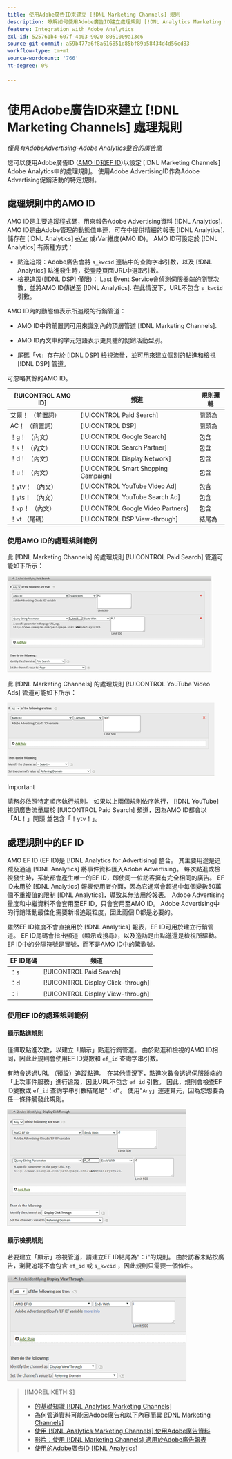 ```yaml
---
title: 使用Adobe廣告ID來建立 [!DNL Marketing Channels] 規則
description: 瞭解如何使用Adobe廣告ID建立處理規則 [!DNL Analytics Marketing Channels].
feature: Integration with Adobe Analytics
exl-id: 525761b4-607f-4b03-9020-8051009a13c6
source-git-commit: a59b477a6f8a616851d85bf89b58434d4d56cd83
workflow-type: tm+mt
source-wordcount: '766'
ht-degree: 0%

---
```


# 使用Adobe廣告ID來建立 [!DNL Marketing Channels] 處理規則

*僅具有AdobeAdvertising-Adobe Analytics整合的廣告商*

您可以使用Adobe廣告ID ([AMO ID和EF ID](../ids.md))以設定 [!DNL Marketing Channels] Adobe Analytics中的處理規則。 使用Adobe AdvertisingID作為Adobe Advertising促銷活動的特定規則。

## 處理規則中的AMO ID

AMO ID是主要追蹤程式碼，用來報告Adobe Advertising資料 [!DNL Analytics]. AMO ID是由Adobe管理的動態值串連，可在中提供精細的報表 [!DNL Analytics]. 儲存在 [!DNL Analytics] [eVar](https://experienceleague.adobe.com/docs/analytics/components/dimensions/evar.html) 或rVar維度(AMO ID)。 AMO ID可設定於 [!DNL Analytics] 有兩種方式：

* 點進追蹤：Adobe廣告會將 `s_kwcid` 連結中的查詢字串引數，以及 [!DNL Analytics] 點進發生時，從登陸頁面URL中選取引數。
* 檢視追蹤([!DNL DSP] 僅限)： Last Event Service會偵測伺服器端的瀏覽次數，並將AMO ID傳送至 [!DNL Analytics]. 在此情況下，URL不包含 `s_kwcid` 引數。

AMO ID內的動態值表示所追蹤的行銷管道：

* AMO ID中的前置詞可用來識別內的頂層管道 [!DNL Marketing Channels].

* AMO ID內文中的字元短語表示更具體的促銷活動型別。

* 尾碼「vt」存在於 [!DNL DSP] 檢視流量，並可用來建立個別的點進和檢視 [!DNL DSP] 管道。

可忽略其餘的AMO ID。

| [!UICONTROL AMO ID] | 頻道 | 規則邏輯 |
|--------|---------|--------------------|
| 艾爾！ （前置詞） | [!UICONTROL Paid Search] | 開頭為 |
| AC！ （前置詞） | [!UICONTROL DSP] | 開頭為 |
| ！g！ （內文） | [!UICONTROL Google Search] | 包含 |
| ！s！ （內文） | [!UICONTROL Search Partner] | 包含 |
| ！d！ （內文） | [!UICONTROL Display Network] | 包含 |
| ！u！ （內文） | [!UICONTROL Smart Shopping Campaign] | 包含 |
| ！ytv！ （內文） | [!UICONTROL YouTube Video Ad] | 包含 |
| ！yts！ （內文） | [!UICONTROL YouTube Search Ad] | 包含 |
| ！vp！ （內文） | [!UICONTROL Google Video Partners] | 包含 |
| ！vt （尾碼） | [!UICONTROL DSP View-through] | 結尾為 |

### 使用AMO ID的處理規則範例

此 [!DNL Marketing Channels] 的處理規則 [!UICONTROL Paid Search] 管道可能如下所示：

![範例 [!UICONTROL Paid Search] 規則](/help/integrations/assets/a4adc-mc-rule-paidsearch.png)

此 [!DNL Marketing Channels] 的處理規則 [!UICONTROL YouTube Video Ads] 管道可能如下所示：

![範例 [!UICONTROL YouTube Video Ads] 規則](/help/integrations/assets/a4adc-mc-rule-youtube-video.png)

>[!IMPORTANT]
>
> 請務必依照特定順序執行規則。 如果以上兩個規則依序執行， [!DNL YouTube] 視訊廣告流量屬於 [!UICONTROL Paid Search] 頻道，因為AMO ID都會以「AL！」開頭 並包含「！ytv！」。

## 處理規則中的EF ID

AMO EF ID (EF ID)是 [!DNL Analytics for Advertising] 整合。 其主要用途是追蹤及通過 [!DNL Analytics] 將事件資料匯入Adobe Advertising。 每次點進或檢視發生時，系統都會產生唯一的EF ID，即使同一位訪客擁有完全相同的廣告。 EF ID未用於 [!DNL Analytics] 報表使用者介面，因為它通常會超過中每個變數50萬個不重複值的限制 [!DNL Analytics]，導致其無法用於報表。 Adobe Advertising量度和中繼資料不會套用至EF ID，只會套用至AMO ID。 Adobe Advertising中的行銷活動最佳化需要新增追蹤粒度，因此兩個ID都是必要的。

雖然EF ID維度不會直接用於 [!DNL Analytics] 報表，EF ID可用於建立行銷管道。 EF ID尾碼會指出頻道（顯示或搜尋），以及造訪是由點進還是檢視所驅動。 EF ID中的分隔符號是冒號，而不是AMO ID中的驚歎號。

| EF ID尾碼 | 頻道 |
|-------|---------|
| ：s | [!UICONTROL Paid Search] |
| ：d | [!UICONTROL Display Click-through] |
| ：i | [!UICONTROL Display View-through] |

### 使用EF ID的處理規則範例

#### 顯示點進規則

僅擷取點進次數，以建立「顯示」點進行銷管道。 由於點進和檢視的AMO ID相同，因此此規則會使用EF ID變數和 `ef_id` 查詢字串引數。

有時會透過URL （預設）追蹤點進。 在其他情況下，點進次數會透過伺服器端的「上次事件服務」進行追蹤，因此URL不包含 `ef_id` 引數。 因此，規則會檢查EF ID變數或 `ef_id` 查詢字串引數結尾是&quot;：d&quot;。 使用&quot;`Any`」運運算元，因為您想要為任一條件觸發此規則。

![顯示點進規則的範例](/help/integrations/assets/a4adc-mc-rule-display-ct.png)

#### 顯示檢視規則

若要建立「顯示」檢視管道，請建立EF ID結尾為&quot;：i&quot;的規則。 由於訪客未點按廣告，瀏覽追蹤不會包含 `ef_id` 或 `s_kwcid` ，因此規則只需要一個條件。

![顯示瀏覽規則範例](/help/integrations/assets/a4adc-mc-rule-display-vt.png)

>[!MORELIKETHIS]
>
>* [的基礎知識 [!DNL Analytics Marketing Channels]](mc-overview.md)
>* [為何管道資料可能因Adobe廣告和以下內容而異 [!DNL Marketing Channels]](mc-data-variances.md)
>* [使用 [!DNL Analytics Marketing Channels] 使用Adobe廣告資料](mc-ac-data.md)
>* [影片：使用 [!DNL Marketing Channels] 適用於Adobe廣告報表](https://experienceleague.adobe.com/docs/advertising-learn/tutorials/analytics/analytics-reporting-a4adc.html)
>* [使用的Adobe廣告ID [!DNL Analytics]](/help/integrations/analytics/ids.md)
